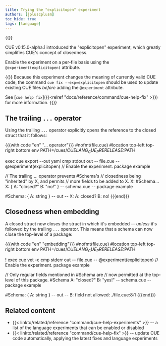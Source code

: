 ```yaml
---
title: Trying the "explicitopen" experiment
authors: [jpluscplusm]
toc_hide: true
tags: [language]
---
```

{{<sidenote text="Requires CUE v0.15.0 or later">}}

CUE v0.15.0-alpha.1 introduced the "explicitopen" experiment, which
greatly simplifies CUE's concept of closedness.

Enable the experiment on a per-file basis using the
`@experiment(explicitopen)`
attribute.

{{<info>}}
Because this experiment changes the meaning of currently valid CUE code, the
command `cue fix --exp=explicitopen` should be used to update existing CUE
files *before* adding the `@experiment` attribute.

See [`cue help fix`]({{<relref "docs/reference/command/cue-help-fix" >}})
for more information.
{{</info>}}

## The trailing `...` operator

Using the trailing `...` operator explicitly opens the reference to the closed
struct that it follows:

{{{with code "en" "... operator"}}}
#nofmt(file.cue)
#location top-left top-right bottom
env PATH=/cues/$CUELANG_CUE_PRERELEASE:$PATH

exec cue export --out yaml
cmp stdout out
-- file.cue --
@experiment(explicitopen) // Enable the experiment.
package example

// The trailing ... operator prevents #Schema's
// closedness being "inherited" by X, and permits
// more fields to be added to X.
X: #Schema...
X: {
	A: "closed?"
	B: "no!"
}
-- schema.cue --
package example

#Schema: {
	A: string
}
-- out --
X:
  A: closed?
  B: no!
{{{end}}}

## Closedness when embedding

A closed struct now closes the struct in which it's embedded --
*unless* it's followed by the trailing `...` operator.
This means that a schema can now close the top-level of a package:

{{{with code "en" "embedding"}}}
#nofmt(file.cue)
#location top-left top-right bottom
env PATH=/cues/$CUELANG_CUE_PRERELEASE:$PATH

! exec cue vet -c
cmp stderr out
-- file.cue --
@experiment(explicitopen) // Enable the experiment.
package example

// Only regular fields mentioned in #Schema are
// now permitted at the top-level of this package.
#Schema
A: "closed?"
B: "yes!"
-- schema.cue --
package example

#Schema: {
	A: string
}
-- out --
B: field not allowed:
    ./file.cue:8:1
{{{end}}}

## Related content

- {{< linkto/related/reference "command/cue-help-experiments" >}} --
  a list of the language experiments that can be enabled or disabled
- {{< linkto/related/reference "command/cue-help-fix" >}} --
  update CUE code automatically, applying the latest fixes and language experiments
